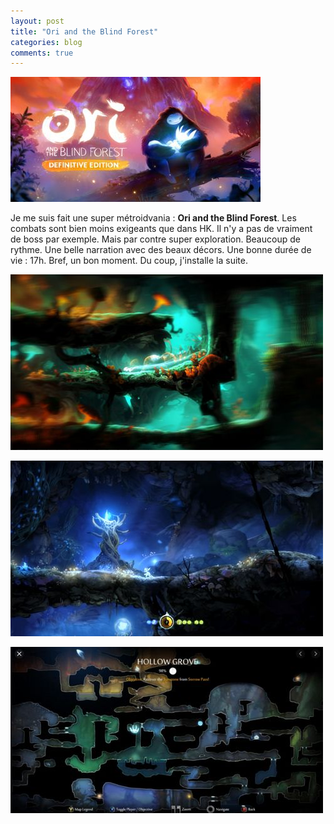 ```yaml
---
layout: post
title: "Ori and the Blind Forest"
categories: blog
comments: true
---
```


![folio](https://github.com/homeostasie/bouquins/raw/master/_pics/jv/ori/ori-1-1.jpg)

Je me suis fait une super métroidvania : **Ori and the Blind Forest**. Les combats sont bien moins exigeants que dans HK. Il n'y a pas de vraiment de boss par exemple. Mais par contre super exploration. Beaucoup de rythme. Une belle narration avec des beaux décors.  Une bonne durée de vie : 17h. Bref, un bon moment. Du coup, j'installe la suite. 

![folio](https://github.com/homeostasie/bouquins/raw/master/_pics/jv/ori/ori-1-2.jpg)

![folio](https://github.com/homeostasie/bouquins/raw/master/_pics/jv/ori/ori-1-3.jpg)

![folio](https://github.com/homeostasie/bouquins/raw/master/_pics/jv/ori/ori-1-4.jpg)
